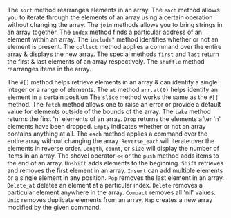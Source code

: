 The `sort` method rearranges elements in an array.
The `each` method allows you to iterate through the elements of an array using a certain operation without changing the array.
The `join` methods allows you to bring strings in an array together.
The `index` method finds a particular address of an element within an array.
The `include?` method identifies whether or not an element is present.
The `collect` method applies a command over the entire array & displays the new array.
The special methods `first` and `last` return the first & last elements of an array respectively.
The `shuffle` method rearranges items in the array.

The `#[]` method helps retrieve elements in an array & can identify a single integer or a range of elements.
The `at` method `arr.at(0)` helps identify an element in a certain position
The `slice` method works the same as the `#[]` method.
The `fetch` method allows one to raise an error or provide a default value for elements outside of the bounds of the array.
The `take` method returns the first 'n' elements of an array.
`Drop` returns the elements after 'n' elements have been dropped.
`Empty` indicates whether or not an array contains anything at all.
The `each` method applies a command over the entire array without changing the array.
`Reverse_each` will iterate over the elements in reverse order.
`Length`, `count`, or `size` will display the number of items in an array.
The shovel operator `<<` or the `push` method adds items to the end of an array.
`Unshift` adds elements to the beginning.
`Shift` retrieves and removes the first element in an array.
`Insert` can add multiple elements or a single element in any position.
`Pop` removes the last element in an array.
`Delete_at` deletes an element at a particular index.
`Delete` removes a particular element anywhere in the array.
`Compact` removes all 'nil' values.
`Uniq` removes duplicate elements from an array.
`Map` creates a new array modified by the given command.
